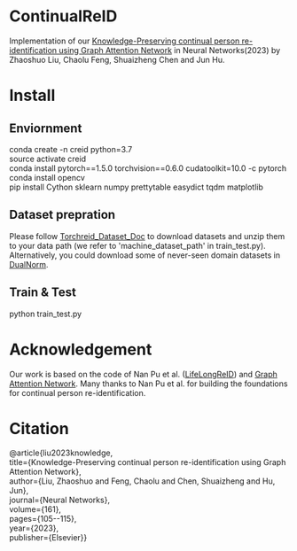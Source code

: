 # ContinualReID
Implementation of our [Knowledge-Preserving continual person re-identification using Graph Attention Network](https://www.sciencedirect.com/science/article/pii/S089360802300045X) in Neural Networks(2023) by Zhaoshuo Liu, Chaolu Feng, Shuaizheng Chen and Jun Hu.

# Install
## Enviornment
conda create -n creid python=3.7  
source activate creid  
conda install pytorch==1.5.0 torchvision==0.6.0 cudatoolkit=10.0 -c pytorch  
conda install opencv  
pip install Cython sklearn numpy prettytable easydict tqdm matplotlib  

## Dataset prepration
Please follow [Torchreid_Dataset_Doc](https://kaiyangzhou.github.io/deep-person-reid/datasets.html) to download datasets and unzip them to your data path (we refer to 'machine_dataset_path' in train_test.py). Alternatively, you could download some of never-seen domain datasets in [DualNorm](https://github.com/BJTUJia/person_reID_DualNorm).

## Train & Test
python train_test.py

# Acknowledgement
Our work is based on the code of Nan Pu et al. ([LifeLongReID](https://github.com/TPCD/LifelongReID)) and [Graph Attention Network](https://github.com/Diego999/pyGAT). Many thanks to Nan Pu et al. for building the foundations for continual person re-identification.

# Citation
@article{liu2023knowledge,  
  title={Knowledge-Preserving continual person re-identification using Graph Attention Network},  
  author={Liu, Zhaoshuo and Feng, Chaolu and Chen, Shuaizheng and Hu, Jun},  
  journal={Neural Networks},  
  volume={161},  
  pages={105--115},  
  year={2023},  
  publisher={Elsevier}}

